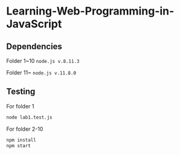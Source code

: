 # Learning-Web-Programming-in-JavaScript


## Dependencies
Folder 1\~10
`node.js v.8.11.3`

Folder 11\~
`node.js v.11.8.0`

## Testing
For folder 1
```bash
node lab1.test.js
```
For folder 2-10
```bash
npm install
npm start
```
